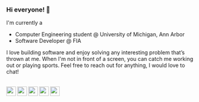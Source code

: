 ### Hi everyone! 👋

I'm currently a 
* Computer Engineering student @ University of Michigan, Ann Arbor
* Software Developer @ FIA
<p></p>
I love building software and enjoy solving any interesting problem that’s thrown at me. When I'm not in front of a screen, you can catch me working out or playing sports. Feel free to reach out for anything, I would love to chat!


<p>
<br/>
<a target="_blank" href="https://www.linkedin.com/in/dev-moolagani/"><img src="https://img.shields.io/badge/linkedin-%230077B5.svg?&style=for-the-badge&logo=linkedin&logoColor=white" height=25></a> 
<a target="_blank" href="https://dev.to/srmoola"><img src="https://img.shields.io/badge/dev.to-%231DA1F2.svg?&style=for-the-badge&logo=dev.to&logoColor=white&color=black" height=25></a> 
<a target="_blank" href="https://www.youtube.com/@satyadevmoolagani/featured"><img src="https://img.shields.io/badge/YouTube-%23E4405F.svg?&style=for-the-badge&logo=youtube&logoColor=white&color=red" height=25></a> 
<a target="_blank" href="https://www.satyadevmoolagani.com/"><img src="https://img.shields.io/badge/My%20Website-%23E4405F.svg?&style=for-the-badge&logo=home&logoColor=black&color=white" height=25></a> 
<a target="_blank" href="mailto:smoolagani.dev@gmail.com"><img src="https://img.shields.io/badge/Email-%23E4405F.svg?&style=for-the-badge&logo=gmail&logoColor=white&color=brown" height=25></a> 
</p>

<!--
**srmoola/srmoola** is a ✨ _special_ ✨ repository because its `README.md` (this file) appears on your GitHub profile.

Here are some ideas to get you started:

- 🔭 I’m currently working on ...
- 🌱 I’m currently learning ...
- 👯 I’m looking to collaborate on ...
- 🤔 I’m looking for help with ...
- 💬 Ask me about ...
- 📫 How to reach me: ...
- 😄 Pronouns: ...
- ⚡ Fun fact: ...
-->
